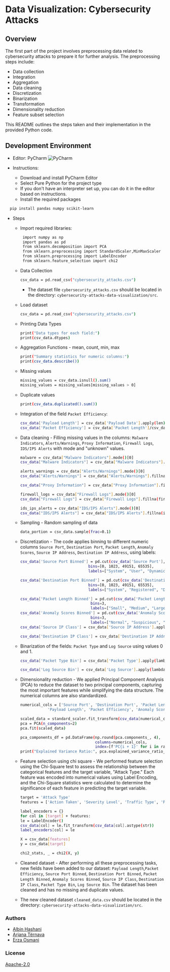 
# Data Visualization: Cybersecurity Attacks

## Overview

The first part of the project involves preprocessing data related to cybersecurity attacks to prepare it for further analysis. 
The preprocessing steps include:

- Data collection
- Integration
- Aggregation
- Data cleaning
- Discretization
- Binarization
- Transformation
- Dimensionality reduction
- Feature subset selection

This README outlines the steps taken and their implementation in the provided Python code.

## Development Environment

- Editor: PyCharm
![PyCharm](https://img.shields.io/badge/-PyCharm-00B300?logo=pycharm&logoColor=white&style=for-the-badge)

- Instructions:
    - Download and install PyCharm Editor
    - Select Pure Python for the project type
    - If you don't have an interpreter set up, you can do it in the editor based on instructions.
    - Install the required packages

```bash
  pip install pandas numpy scikit-learn
```
 - Steps

   - Import required libraries:
      ```bash
       import numpy as np
       import pandas as pd
       from sklearn.decomposition import PCA
       from sklearn.preprocessing import StandardScaler,MinMaxScaler
       from sklearn.preprocessing import LabelEncoder
       from sklearn.feature_selection import chi2
      ```
    - Data Collection
      ```bash
      csv_data = pd.read_csv("cybersecurity_attacks.csv")

      ```
      - The dataset file `cybersecurity_attacks.csv` should be located in the directory: `cybersecurity-attacks-data-visualization/src`.

    - Load dataset 
      ```bash
      csv_data = pd.read_csv("cybersecurity_attacks.csv")
      ``` 
    - Printing Data Types
       ```bash
       print("Data types for each field:")
       print(csv_data.dtypes)
      ``` 
    - Aggregation Functions - mean, count, min, max
      ```bash
      print("Summary statistics for numeric columns:")
      print(csv_data.describe())
      ``` 
    - Missing values
      ```bash
      missing_values = csv_data.isnull().sum()
      missing_values = missing_values[missing_values > 0]
      ``` 
    - Duplicate values
      ```bash
      print(csv_data.duplicated().sum())
      ``` 

    - Integration of the field `Packet Efficiency`:
      ```bash
      csv_data['Payload Length'] = csv_data['Payload Data'].apply(len)
      csv_data['Packet Efficiency'] = csv_data['Packet Length']/csv_data['Payload Length']
      ``` 
    - Data cleaning - Filling missing values in the columns: `Malware Indicators`, `Alerts/Warnings`, `Proxy Information`, `Firewall Logs`, `IDS/IPS Alerts` with mode and "unknown" values.
      ```bash
      malware = csv_data["Malware Indicators"].mode()[0]
      csv_data["Malware Indicators"] = csv_data["Malware Indicators"].fillna(malware)

      alerts_warnings = csv_data["Alerts/Warnings"].mode()[0]
      csv_data["Alerts/Warnings"] = csv_data["Alerts/Warnings"].fillna(alerts_warnings)

      csv_data["Proxy Information"] = csv_data["Proxy Information"].fillna("No Proxy Information")

      firewall_logs = csv_data["Firewall Logs"].mode()[0]
      csv_data["Firewall Logs"] = csv_data["Firewall Logs"].fillna(firewall_logs)  

      ids_ips_alerts = csv_data["IDS/IPS Alerts"].mode()[0]
      csv_data["IDS/IPS Alerts"] = csv_data["IDS/IPS Alerts"].fillna(ids_ips_alerts)
      ``` 
    - Sampling - Random sampling of data
      ```bash
      data_portion = csv_data.sample(frac=0.1)
      ``` 
    - Discretization - The code applies binning to different numeric columns `Source Port`, `Destination Port`, `Packet Length`, `Anomaly Scores`, `Source IP Address`, `Destination IP Address`, using labels:
      ```bash
      csv_data['Source Port Binned'] = pd.cut(csv_data['Source Port'], 
                                    bins=[0, 1023, 49151, 65535], 
                                    labels=["System", "User", "Dynamic/Private"])

      csv_data['Destination Port Binned'] = pd.cut(csv_data['Destination Port'], 
                                    bins=[0, 1023, 49151, 65535], 
                                    labels=["System", "Registered", "Dynamic/Private"])      

      csv_data['Packet Length Binned'] = pd.cut(csv_data['Packet Length'], 
                                     bins=3, 
                                     labels=["Small", "Medium", "Large"]) 
      csv_data['Anomaly Scores Binned'] = pd.cut(csv_data['Anomaly Scores'], 
                                     bins=3, 
                                     labels=["Normal", "Suspicious", "Critical"])                                     
      csv_data['Source IP Class'] = csv_data['Source IP Address'].apply(classify_ip)

      csv_data['Destination IP Class'] = csv_data['Destination IP Address'].apply(classify_ip)
      ``` 

    - Binarization of the fields: `Packet Type` and `Log Source` using values 0 and 1.
      ```bash
      csv_data['Packet Type Bin'] = csv_data['Packet Type'].apply(lambda x: 1 if x == "Control" else 0)

      csv_data['Log Source Bin'] = csv_data['Log Source'].apply(lambda x: 1 if x == "Firewall" else 0)
      ```  

    - Dimensionality reduction - We applied Principal Component Analysis (PCA) to reduce the dataset to two principal components, capturing the most important features while simplifying the data structure. The numerical columns are also standardized.
      ```bash
      numerical_cols = ['Source Port', 'Destination Port', 'Packet Length',
                  'Payload Length', 'Packet Efficiency', 'Anomaly Scores']

      scaled_data = standard_scaler.fit_transform(csv_data[numerical_cols])
      pca = PCA(n_components=2)
      pca.fit(scaled_data)

      pca_components_df = pd.DataFrame(np.round(pca.components_, 4),
                                       columns=numerical_cols,
                                       index=[f'PC{i + 1}' for i in range(pca.n_components_)])
      print("Explained Variance Ratio:", pca.explained_variance_ratio_)  - the proportion of the dataset's total variance that is explained by each of the selected principal components in PCA.
      ```  
    - Feature selection using chi square - We performed feature selection using the Chi-Square test to assess the relationship between the categorical features and the target variable, "Attack Type." Each feature was encoded into numerical values using Label Encoding, and the Chi-Square statistics were calculated to determine the significance of each feature in predicting the target variable.
       ```bash
       target = 'Attack Type'
       features = ['Action Taken', 'Severity Level', 'Traffic Type', 'Protocol', 'Attack Signature', 'Geo-location Data', 'Device Information']

       label_encoders = {}
       for col in [target] + features:
       le = LabelEncoder()
       csv_data[col] = le.fit_transform(csv_data[col].astype(str))
       label_encoders[col] = le

       X = csv_data[features]
       y = csv_data[target]

       chi2_stats, _ = chi2(X, y)
      ``` 
    - Cleaned dataset - After performing all these preprocessing tasks, new fields have been added to our dataset: `Payload Length`,`Packet Efficiency`, `Source Port Binned`, `Destination Port Binned`, `Packet Length Binned`, `Anomaly Scores Binned`, `Source IP Class`, `Destination IP Class`, `Packet Type Bin`, `Log Source Bin`. The dataset has been cleaned and has no missing and duplicate values.
    - The new cleaned dataset `cleaned_data.csv` should be located in the directory: `cybersecurity-attacks-data-visualization/src`.

### Authors

- [Albin Hashani](https://github.com/AlbinHashanii)
- [Arjana Tërnava](https://github.com/ArjanaaTernava)
- [Erza Osmani](https://github.com/erzaosmani)


### License

[Apache-2.0](http://www.apache.org/licenses/)


